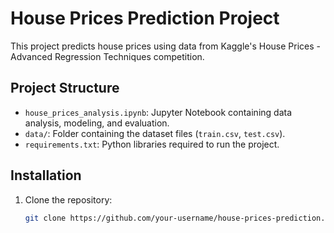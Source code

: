 # House Prices Prediction Project

This project predicts house prices using data from Kaggle's House Prices - Advanced Regression Techniques competition.

## Project Structure

- `house_prices_analysis.ipynb`: Jupyter Notebook containing data analysis, modeling, and evaluation.
- `data/`: Folder containing the dataset files (`train.csv`, `test.csv`).
- `requirements.txt`: Python libraries required to run the project.

## Installation

1. Clone the repository:
   ```bash
   git clone https://github.com/your-username/house-prices-prediction.git
